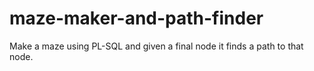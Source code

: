 # maze-maker-and-path-finder
Make a maze using PL-SQL and given a final node it finds a path to that node.
